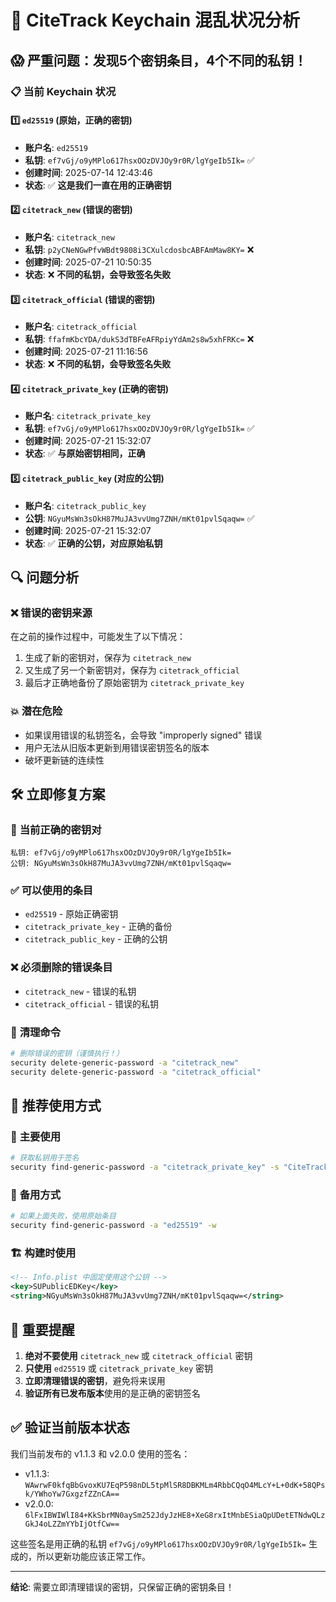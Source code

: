 # 🚨 CiteTrack Keychain 混乱状况分析

## 😱 **严重问题：发现5个密钥条目，4个不同的私钥！**

### 📋 **当前 Keychain 状况**

#### 1️⃣ `ed25519` (原始，正确的密钥)
- **账户名**: `ed25519`
- **私钥**: `ef7vGj/o9yMPlo617hsxOOzDVJOy9r0R/lgYgeIb5Ik=` ✅
- **创建时间**: 2025-07-14 12:43:46
- **状态**: ✅ **这是我们一直在用的正确密钥**

#### 2️⃣ `citetrack_new` (错误的密钥)
- **账户名**: `citetrack_new`  
- **私钥**: `p2yCNeNGwPfvWBdt9808i3CXulcdosbcABFAmMaw8KY=` ❌
- **创建时间**: 2025-07-21 10:50:35
- **状态**: ❌ **不同的私钥，会导致签名失败**

#### 3️⃣ `citetrack_official` (错误的密钥)
- **账户名**: `citetrack_official`
- **私钥**: `ffafmKbcYDA/dukS3dTBFeAFRpiyYdAm2s8w5xhFRKc=` ❌
- **创建时间**: 2025-07-21 11:16:56  
- **状态**: ❌ **不同的私钥，会导致签名失败**

#### 4️⃣ `citetrack_private_key` (正确的密钥)
- **账户名**: `citetrack_private_key`
- **私钥**: `ef7vGj/o9yMPlo617hsxOOzDVJOy9r0R/lgYgeIb5Ik=` ✅
- **创建时间**: 2025-07-21 15:32:07
- **状态**: ✅ **与原始密钥相同，正确**

#### 5️⃣ `citetrack_public_key` (对应的公钥)
- **账户名**: `citetrack_public_key`
- **公钥**: `NGyuMsWn3sOkH87MuJA3vvUmg7ZNH/mKt01pvlSqaqw=` ✅
- **创建时间**: 2025-07-21 15:32:07
- **状态**: ✅ **正确的公钥，对应原始私钥**

## 🔍 **问题分析**

### ❌ **错误的密钥来源**
在之前的操作过程中，可能发生了以下情况：
1. 生成了新的密钥对，保存为 `citetrack_new`
2. 又生成了另一个新密钥对，保存为 `citetrack_official`  
3. 最后才正确地备份了原始密钥为 `citetrack_private_key`

### 💥 **潜在危险**
- 如果误用错误的私钥签名，会导致 "improperly signed" 错误
- 用户无法从旧版本更新到用错误密钥签名的版本
- 破坏更新链的连续性

## 🛠️ **立即修复方案**

### 🎯 **当前正确的密钥对**
```
私钥: ef7vGj/o9yMPlo617hsxOOzDVJOy9r0R/lgYgeIb5Ik=
公钥: NGyuMsWn3sOkH87MuJA3vvUmg7ZNH/mKt01pvlSqaqw=
```

### ✅ **可以使用的条目**
- `ed25519` - 原始正确密钥
- `citetrack_private_key` - 正确的备份  
- `citetrack_public_key` - 正确的公钥

### ❌ **必须删除的错误条目**
- `citetrack_new` - 错误的私钥
- `citetrack_official` - 错误的私钥

### 🧹 **清理命令**
```bash
# 删除错误的密钥（谨慎执行！）
security delete-generic-password -a "citetrack_new"
security delete-generic-password -a "citetrack_official"
```

## 📝 **推荐使用方式**

### 🥇 **主要使用**
```bash
# 获取私钥用于签名
security find-generic-password -a "citetrack_private_key" -s "CiteTrack EdDSA Private Key" -w
```

### 🥈 **备用方式**  
```bash
# 如果上面失败，使用原始条目
security find-generic-password -a "ed25519" -w
```

### 🏗️ **构建时使用**
```xml
<!-- Info.plist 中固定使用这个公钥 -->
<key>SUPublicEDKey</key>
<string>NGyuMsWn3sOkH87MuJA3vvUmg7ZNH/mKt01pvlSqaqw=</string>
```

## 🚨 **重要提醒**

1. **绝对不要使用** `citetrack_new` 或 `citetrack_official` 密钥
2. **只使用** `ed25519` 或 `citetrack_private_key` 密钥  
3. **立即清理错误的密钥**，避免将来误用
4. **验证所有已发布版本**使用的是正确的密钥签名

## ✅ **验证当前版本状态**

我们当前发布的 v1.1.3 和 v2.0.0 使用的签名：
- v1.1.3: `WAwrwF0kfqBbGvoxKU7EqP598nDL5tpMlSR8DBKMLm4RbbCQqO4MLcY+L+0dK+58QPsk/YWhoYw7GxgzfZZnCA==`
- v2.0.0: `6lFxIBWIWlI84+KkSbrMN0aySm252JdyJzHE8+XeG8rxItMnbESiaQpUDetETNdwQLzGkJ4oLZZmYYbIjOtfCw==`

这些签名是用正确的私钥 `ef7vGj/o9yMPlo617hsxOOzDVJOy9r0R/lgYgeIb5Ik=` 生成的，所以更新功能应该正常工作。

---

**结论**: 需要立即清理错误的密钥，只保留正确的密钥条目！